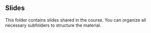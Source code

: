 ## Slides

This folder contains slides shared in the course. You can organize all necessary subfolders to structure the material.